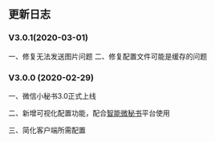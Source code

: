 ## 更新日志

### V3.0.1(2020-03-01)
一、修复无法发送图片问题
二、修复配置文件可能是缓存的问题

### V3.0.0 (2020-02-29)

一、微信小秘书3.0正式上线

二、新增可视化配置功能，配合[智能微秘书](https://wechat.aibotk.com/)平台使用

三、简化客户端所需配置
